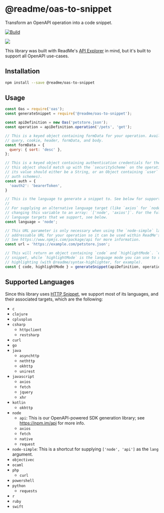 # @readme/oas-to-snippet

Transform an OpenAPI operation into a code snippet.

[![Build](https://github.com/readmeio/api-explorer/workflows/CI/badge.svg)](https://github.com/readmeio/api-explorer/tree/main/packages/oas-to-snippet)

[![](https://d3vv6lp55qjaqc.cloudfront.net/items/1M3C3j0I0s0j3T362344/Untitled-2.png)](https://readme.io)

This library was built with ReadMe's [API Explorer](https://github.com/readmeio/api-explorer) in mind, but it's built to support all OpenAPI use-cases.

## Installation

```sh
npm install --save @readme/oas-to-snippet
```

## Usage

```js
const Oas = require('oas');
const generateSnippet = require('@readme/oas-to-snippet');

const apiDefinition = new Oas('petstore.json');
const operation = apiDefinition.operation('/pets', 'get');

// This is a keyed object containing formData for your operation. Available keys are: path,
// query, cookie, header, formData, and body.
const formData = {
  query: { sort: 'desc' },
};

// This is a keyed object containing authentication credentials for the operation. The keys for
// this object should match up with the `securityScheme` on the operation you're accessing, and
// its value should either be a String, or an Object containing `user` and/or `pass` (for Basic
// auth schemes).
const auth = {
  'oauth2': 'bearerToken',
}

// This is the language to generate a snippet to. See below for supported languages.
//
// For supplying an alternative language target (like `axios` for `node`), you can do so by
// changing this variable to an array: `['node', 'axios']`. For the full list of alternative
// language targets that we support, see below.
const language = 'node';

// This URL parameter is only necessary when using the `node-simple` language and it should be an
// addressable URL for your operation so it can be used within ReadMe's OpenAPI auto SDK package.
// See https://www.npmjs.com/package/api for more information.
const url = 'https://example.com/petstore.json';

// This will return an object containing `code` and `highlightMode`. `code` is the generated code
// snippet, while `highlightMode` is the language mode you can use to render it for syntax
// highlighting (with @readme/syntax-highlighter, for example).
const { code, highlightMode } = generateSnippet(apiDefinition, operation, formData, auth, language, url);
```

## Supported Languages

Since this library uses [HTTP Snippet](https://github.com/Kong/httpsnippet), we support most of its languages, and their associated targets, which are the following:

* `c`
* `clojure`
* `cplusplus`
* `csharp`
  * `httpclient`
  * `restsharp`
* `curl`
* `go`
* `java`
  * `asynchttp`
  * `nethttp`
  * `okhttp`
  * `unirest`
* `javascript`
  * `axios`
  * `fetch`
  * `jquery`
  * `xhr`
* `kotlin`
  * `okhttp`
* `node`
  * `api`: This is our OpenAPI-powered SDK generation library; see https://npm.im/api for more info.
  * `axios`
  * `fetch`
  * `native`
  * `request`
* `node-simple`: This is a shortcut for supplying `['node', 'api']` as the `lang` argument.
* `objectivec`
* `ocaml`
* `php`
  * `curl`
* `powershell`
* `python`
  * `requests`
* `r`
* `ruby`
* `swift`
